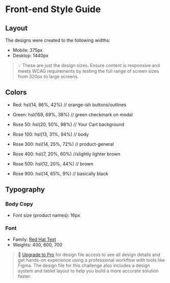 # Front-end Style Guide

## Layout

The designs were created to the following widths:

- Mobile: 375px
- Desktop: 1440px

> 💡 These are just the design sizes. Ensure content is responsive and meets WCAG requirements by testing the full range of screen sizes from 320px to large screens.

## Colors

- Red: hsl(14, 86%, 42%) // orange-ish buttons/outlines
- Green: hsl(159, 69%, 38%) // green checkmark on modal

- Rose 50: hsl(20, 50%, 98%) // Your Cart background
- Rose 100: hsl(13, 31%, 94%) // body
- Rose 300: hsl(14, 25%, 72%) // product-general
- Rose 400: hsl(7, 20%, 60%) //slightly lighter brown
- Rose 500: hsl(12, 20%, 44%) // brown
- Rose 900: hsl(14, 65%, 9%) // basically black

## Typography

### Body Copy

- Font size (product names): 16px

### Font

- Family: [Red Hat Text](https://fonts.google.com/specimen/Red+Hat+Text)
- Weights: 400, 600, 700

> 💎 [Upgrade to Pro](https://www.frontendmentor.io/pro?ref=style-guide) for design file access to see all design details and get hands-on experience using a professional workflow with tools like Figma. The design file for this challenge also includes a design system and tablet layout to help you build a more accurate solution faster.